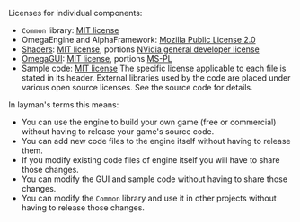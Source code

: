 Licenses for individual components:
  * `Common` library: [MIT license](http://www.opensource.org/licenses/mit)
  * OmegaEngine and AlphaFramework: [Mozilla Public License 2.0](http://www.mozilla.org/MPL/2.0/)
  * [Shaders](Shader): [MIT license](http://www.opensource.org/licenses/mit), portions [NVidia general developer license](http://developer.download.nvidia.com/licenses/general_license.txt)
  * [OmegaGUI](OmegaGUI): [MIT license](http://www.opensource.org/licenses/mit), portions [MS-PL](http://www.opensource.org/licenses/MS-PL)
  * Sample code: [MIT license](http://www.opensource.org/licenses/mit)
The specific license applicable to each file is stated in its header.
External libraries used by the code are placed under various open source licenses. See the source code for details.

In layman's terms this means:
  * You can use the engine to build your own game (free or commercial) without having to release your game's source code.
  * You can add new code files to the engine itself without having to release them.
  * If you modify existing code files of engine itself you will have to share those changes.
  * You can modify the GUI and sample code without having to share those changes.
  * You can modify the `Common` library and use it in other projects without having to release those changes.